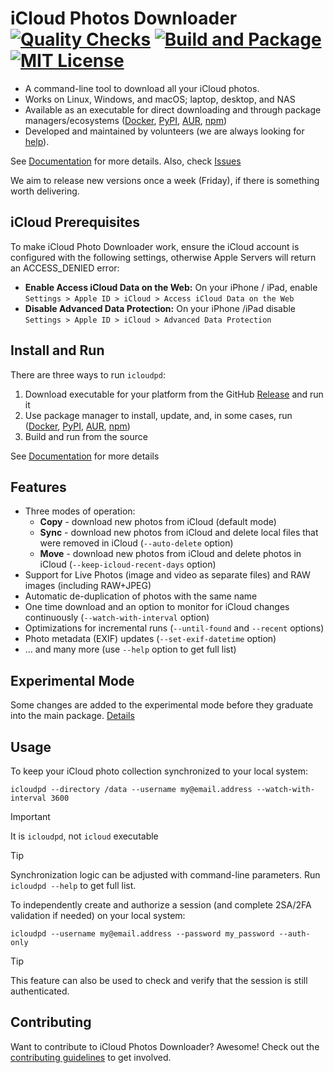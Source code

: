 # iCloud Photos Downloader [![Quality Checks](https://github.com/icloud-photos-downloader/icloud_photos_downloader/workflows/Quality%20Checks/badge.svg)](https://github.com/icloud-photos-downloader/icloud_photos_downloader/actions/workflows/quality-checks.yml) [![Build and Package](https://github.com/icloud-photos-downloader/icloud_photos_downloader/workflows/Produce%20Artifacts/badge.svg)](https://github.com/icloud-photos-downloader/icloud_photos_downloader/actions/workflows/produce-artifacts.yml) [![MIT License](https://img.shields.io/badge/license-MIT-blue.svg)](LICENSE)

- A command-line tool to download all your iCloud photos.
- Works on Linux, Windows, and macOS; laptop, desktop, and NAS
- Available as an executable for direct downloading and through package managers/ecosystems ([Docker](https://icloud-photos-downloader.github.io/icloud_photos_downloader/install.html#docker), [PyPI](https://icloud-photos-downloader.github.io/icloud_photos_downloader/install.html#pypi), [AUR](https://icloud-photos-downloader.github.io/icloud_photos_downloader/install.html#aur), [npm](https://icloud-photos-downloader.github.io/icloud_photos_downloader/install.html#npm))
- Developed and maintained by volunteers (we are always looking for [help](CONTRIBUTING.md)). 

See [Documentation](https://icloud-photos-downloader.github.io/icloud_photos_downloader/) for more details. Also, check [Issues](https://github.com/icloud-photos-downloader/icloud_photos_downloader/issues)

We aim to release new versions once a week (Friday), if there is something worth delivering.

## iCloud Prerequisites

To make iCloud Photo Downloader work, ensure the iCloud account is configured with the following settings, otherwise Apple Servers will return an ACCESS_DENIED error:

- **Enable Access iCloud Data on the Web:** On your iPhone / iPad, enable `Settings > Apple ID > iCloud > Access iCloud Data on the Web`
- **Disable Advanced Data Protection:** On your iPhone /iPad disable `Settings > Apple ID > iCloud > Advanced Data Protection`


## Install and Run

There are three ways to run `icloudpd`:
1. Download executable for your platform from the GitHub [Release](https://github.com/icloud-photos-downloader/icloud_photos_downloader/releases/tag/v1.32.2) and run it
1. Use package manager to install, update, and, in some cases, run ([Docker](https://icloud-photos-downloader.github.io/icloud_photos_downloader/install.html#docker), [PyPI](https://icloud-photos-downloader.github.io/icloud_photos_downloader/install.html#pypi), [AUR](https://icloud-photos-downloader.github.io/icloud_photos_downloader/install.html#aur), [npm](https://icloud-photos-downloader.github.io/icloud_photos_downloader/install.html#npm))
1. Build and run from the source

See [Documentation](https://icloud-photos-downloader.github.io/icloud_photos_downloader/install.html) for more details

## Features

<!-- start features -->

- Three modes of operation:
  - **Copy** - download new photos from iCloud (default mode)
  - **Sync** - download new photos from iCloud and delete local files that were removed in iCloud (`--auto-delete` option)
  - **Move** - download new photos from iCloud and delete photos in iCloud (`--keep-icloud-recent-days` option)
- Support for Live Photos (image and video as separate files) and RAW images (including RAW+JPEG)
- Automatic de-duplication of photos with the same name
- One time download and an option to monitor for iCloud changes continuously (`--watch-with-interval` option)
- Optimizations for incremental runs (`--until-found` and `--recent` options)
- Photo metadata (EXIF) updates (`--set-exif-datetime` option)
- ... and many more (use `--help` option to get full list)

<!-- end features -->

## Experimental Mode

Some changes are added to the experimental mode before they graduate into the main package. [Details](EXPERIMENTAL.md)

## Usage

To keep your iCloud photo collection synchronized to your local system:

```
icloudpd --directory /data --username my@email.address --watch-with-interval 3600
```

> [!IMPORTANT]
> It is `icloudpd`, not `icloud` executable

> [!TIP]
> Synchronization logic can be adjusted with command-line parameters. Run `icloudpd --help` to get full list.

To independently create and authorize a session (and complete 2SA/2FA validation if needed) on your local system:

```
icloudpd --username my@email.address --password my_password --auth-only
```
> [!TIP]
> This feature can also be used to check and verify that the session is still authenticated. 

## Contributing

Want to contribute to iCloud Photos Downloader? Awesome! Check out the [contributing guidelines](CONTRIBUTING.md) to get involved.
